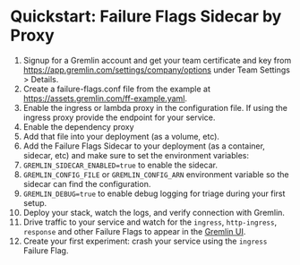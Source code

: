 # Quickstart: Failure Flags Sidecar by Proxy

1. Signup for a Gremlin account and get your team certificate and key from https://app.gremlin.com/settings/company/options under Team Settings > Details.
2. Create a failure-flags.conf file from the example at https://assets.gremlin.com/ff-example.yaml.
3. Enable the ingress or lambda proxy in the configuration file. If using the ingress proxy provide the endpoint for your service.
4. Enable the dependency proxy 
5. Add that file into your deployment (as a volume, etc).
6. Add the Failure Flags Sidecar to your deployment (as a container, sidecar, etc) and make sure to set the environment variables:
  1. `GREMLIN_SIDECAR_ENABLED=true` to enable the sidecar.
  2. `GREMLIN_CONFIG_FILE` or `GREMLIN_CONFIG_ARN` environment variable so the sidecar can find the configuration.
  3. `GREMLIN_DEBUG=true` to enable debug logging for triage during your first setup.
7. Deploy your stack, watch the logs, and verify connection with Gremlin.
8. Drive traffic to your service and watch for the `ingress`, `http-ingress`, `response` and other Failure Flags to appear in the [Gremlin UI](https://app.gremlin.com/failure-flags/list).
9. Create your first experiment: crash your service using the `ingress` Failure Flag.

